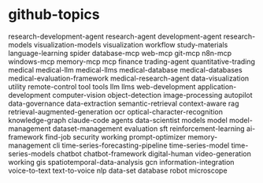 # github-topics
research-development-agent
research-agent
development-agent
research-models
visualization-models
visualization
workflow
study-materials
language-learning
spider
database-mcp
web-mcp
git-mcp
n8n-mcp
windows-mcp
memory-mcp
mcp
finance
trading-agent
quantitative-trading
medical
medical-llm
medical-llms
medical-database
medical-databases
medical-evaluation-framework
medical-research-agent
data-visualization
utility
remote-control
tool
tools
llm
llms
web-development
application-development
computer-vision
object-detection
image-processing
autopilot
data-governance
data-extraction
semantic-retrieval
context-aware
rag
retrieval-augmented-generation
ocr
optical-character-recognition
knowledge-graph
claude-code
agents
data-scientist
models
model
model-management
dataset-management
evaluation
sft
reinforcement-learning
ai-framework
find-job
security
working
prompt-optimizer
memory-management
cli
time-series-forecasting-pipeline
time-series-model
time-series-models
chatbot
chatbot-framework
digital-human
video-generation
working
gis
spatiotemporal-data-analysis
gcn
information-integration
voice-to-text
text-to-voice
nlp
data-set
database
robot
microscope
